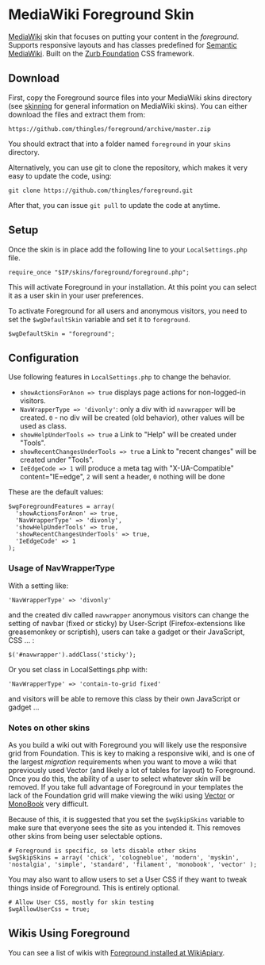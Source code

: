# MediaWiki Foreground Skin

[MediaWiki](http://www.mediawiki.org) skin that focuses on putting your content in the *foreground*. Supports responsive layouts and has classes predefined for [Semantic MediaWiki](http://semantic-mediawiki.org/wiki/Semantic_MediaWiki). Built on the [Zurb Foundation](http://foundation.zurb.com) CSS framework.

## Download

First, copy the Foreground source files into your MediaWiki skins directory (see [skinning](https://www.mediawiki.org/wiki/Manual:Skinning) for general information on MediaWiki skins). You can either download the files and extract them from:

    https://github.com/thingles/foreground/archive/master.zip

You should extract that into a folder named `foreground` in your `skins` directory.

Alternatively, you can use git to clone the repository, which makes it very easy to update the code, using:

    git clone https://github.com/thingles/foreground.git

After that, you can issue `git pull` to update the code at anytime.

## Setup

Once the skin is in place add the following line to your `LocalSettings.php` file.

    require_once "$IP/skins/foreground/foreground.php";

This will activate Foreground in your installation. At this point you can select it as a user skin in your user preferences.

To activate Foreground for all users and anonymous visitors, you need to set the `$wgDefaultSkin` variable and set it to `foreground`.

    $wgDefaultSkin = "foreground";

## Configuration

Use following features in `LocalSettings.php` to change the behavior. 

- `showActionsForAnon => true` displays page actions for non-logged-in visitors.
- `NavWrapperType => 'divonly'`: only a div with id `navwrapper` will be created. `0` - no div will be created (old behavior), other values will be used as class. 
- `showHelpUnderTools => true` a Link to "Help" will be created under "Tools".
- `showRecentChangesUnderTools => true` a Link to "recent changes" will be created under "Tools".
- `IeEdgeCode => 1` will produce a meta tag with "X-UA-Compatible" content="IE=edge", `2` will sent a header, `0` nothing will be done

These are the default values:

    $wgForegroundFeatures = array(
      'showActionsForAnon' => true,
      'NavWrapperType' => 'divonly',
      'showHelpUnderTools' => true,
      'showRecentChangesUnderTools' => true,
      'IeEdgeCode' => 1
    );

### Usage of NavWrapperType

With a setting like:

    'NavWrapperType' => 'divonly'

and the created div called `navwrapper` anonymous visitors can change the setting of navbar (fixed or sticky) by 
User-Script (Firefox-extensions like greasemonkey or scriptish), users can take a gadget or their JavaScript, CSS ... :

    $('#navwrapper').addClass('sticky');


Or you set class in LocalSettings.php with:

    'NavWrapperType' => 'contain-to-grid fixed'

and visitors will be able to remove this class by their own JavaScript or gadget ...


### Notes on other skins

As you build a wiki out with Foreground you will likely use the responsive grid from Foundation. This is key to making a responsive wiki, and is one of the largest _migration_ requirements when you want to move a wiki that ppreviously used Vector (and likely a lot of tables for layout) to Foreground. Once you do this, the ability of a user to select whatever skin will be removed. If you take full advantage of Foreground in your templates the lack of the Foundation grid will make viewing the wiki using [Vector](http://wikiapiary.com/wiki/Skin:Vector) or [MonoBook](http://wikiapiary.com/wiki/Skin:MonoBook) very difficult.

Because of this, it is suggested that you set the `$wgSkipSkins` variable to make sure that everyone sees the site as you intended it. This removes other skins from being user selectable options.

    # Foreground is specific, so lets disable other skins
    $wgSkipSkins = array( 'chick', 'cologneblue', 'modern', 'myskin', 'nostalgia', 'simple', 'standard', 'filament', 'monobook', 'vector' );

You may also want to allow users to set a User CSS if they want to tweak things inside of Foreground. This is entirely optional.

    # Allow User CSS, mostly for skin testing
    $wgAllowUserCss = true;

## Wikis Using Foreground

You can see a list of wikis with [Foreground installed at WikiApiary](http://wikiapiary.com/wiki/Skin:Foreground).
